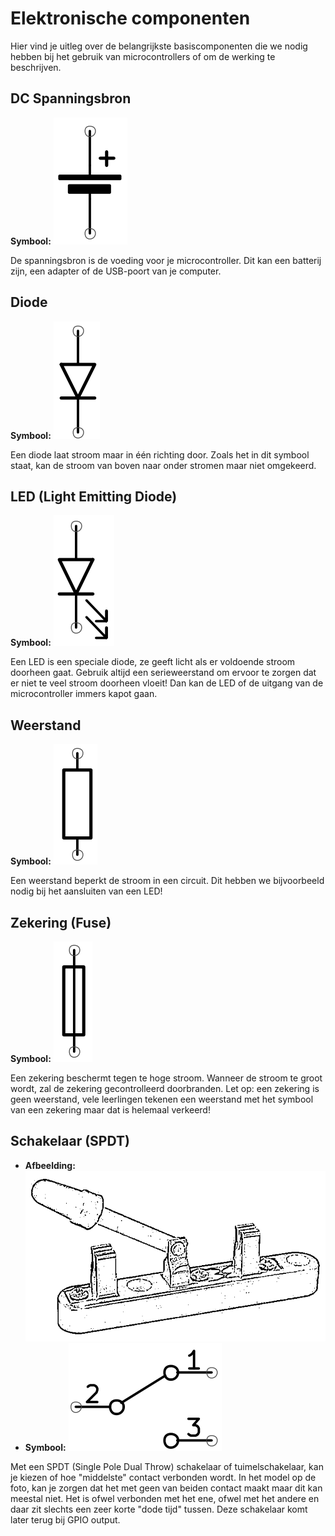 # Elektronische componenten

Hier vind je uitleg over de belangrijkste basiscomponenten die we nodig hebben bij het gebruik van microcontrollers of om de werking te beschrijven.

## DC Spanningsbron

**Symbool:** ![Symbool DC bron](img/ac_dc_bron.png)

De spanningsbron is de voeding voor je microcontroller. Dit kan een batterij zijn, een adapter of de USB-poort van je computer.

## Diode

**Symbool:** ![Symbool diode](img/ac_diode.png)

Een diode laat stroom maar in één richting door. Zoals het in dit symbool staat, kan de stroom van boven naar onder stromen maar niet omgekeerd.

## LED (Light Emitting Diode)

**Symbool:** ![Symbool LED](img/ac_led.png)

Een LED is een speciale diode, ze geeft licht als er voldoende stroom doorheen gaat. Gebruik altijd een serieweerstand om ervoor te zorgen dat er niet te veel stroom doorheen vloeit! Dan kan de LED of de uitgang van de microcontroller immers kapot gaan.

## Weerstand

**Symbool:** ![Symbool weerstand](img/ac_weerstand.png)

Een weerstand beperkt de stroom in een circuit. Dit hebben we bijvoorbeeld nodig bij het aansluiten van een LED!

<!--
## Serieweerstand bij LED

- **Schema:** ![Schema LED met weerstand](img/schema_led_weerstand.png)

De serieweerstand voorkomt dat de LED kapot gaat door te veel stroom.
-->

## Zekering (Fuse)

 **Symbool:** ![Symbool zekering](img/ac_fuse.png)

Een zekering beschermt tegen te hoge stroom. Wanneer de stroom te groot wordt, zal de zekering gecontrolleerd doorbranden. Let op: een zekering is geen weerstand, vele leerlingen tekenen een weerstand met het symbool van een zekering maar dat is helemaal verkeerd!

## Schakelaar (SPDT)

- **Afbeelding:** ![SPDT switch](img/SPDT_drawing.png)
- **Symbool:** ![Symbool SPDT switch](img/ac_spdt.png)

Met een SPDT (Single Pole Dual Throw) schakelaar of tuimelschakelaar, kan je kiezen of hoe "middelste" contact verbonden wordt. In het model op de foto, kan je zorgen dat het met geen van beiden contact maakt maar dit kan meestal niet. Het is ofwel verbonden met het ene, ofwel met het andere en daar zit slechts een zeer korte "dode tijd" tussen. Deze schakelaar komt later terug bij GPIO output.
